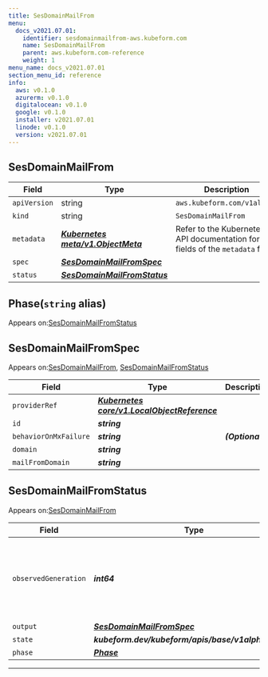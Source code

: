 ```yaml
---
title: SesDomainMailFrom
menu:
  docs_v2021.07.01:
    identifier: sesdomainmailfrom-aws.kubeform.com
    name: SesDomainMailFrom
    parent: aws.kubeform.com-reference
    weight: 1
menu_name: docs_v2021.07.01
section_menu_id: reference
info:
  aws: v0.1.0
  azurerm: v0.1.0
  digitalocean: v0.1.0
  google: v0.1.0
  installer: v2021.07.01
  linode: v0.1.0
  version: v2021.07.01
---
```


## SesDomainMailFrom
| Field | Type | Description |
| ------ | ----- | ----------- |
| `apiVersion` | string | `aws.kubeform.com/v1alpha1` |
|    `kind` | string | `SesDomainMailFrom` |
| `metadata` | ***[Kubernetes meta/v1.ObjectMeta](https://v1-18.docs.kubernetes.io/docs/reference/generated/kubernetes-api/v1.18/#objectmeta-v1-meta)***|Refer to the Kubernetes API documentation for the fields of the `metadata` field.|
| `spec` | ***[SesDomainMailFromSpec](#sesdomainmailfromspec)***||
| `status` | ***[SesDomainMailFromStatus](#sesdomainmailfromstatus)***||
## Phase(`string` alias)

Appears on:[SesDomainMailFromStatus](#sesdomainmailfromstatus)

## SesDomainMailFromSpec

Appears on:[SesDomainMailFrom](#sesdomainmailfrom), [SesDomainMailFromStatus](#sesdomainmailfromstatus)

| Field | Type | Description |
| ------ | ----- | ----------- |
| `providerRef` | ***[Kubernetes core/v1.LocalObjectReference](https://v1-18.docs.kubernetes.io/docs/reference/generated/kubernetes-api/v1.18/#localobjectreference-v1-core)***||
| `id` | ***string***||
| `behaviorOnMxFailure` | ***string***| ***(Optional)*** |
| `domain` | ***string***||
| `mailFromDomain` | ***string***||
## SesDomainMailFromStatus

Appears on:[SesDomainMailFrom](#sesdomainmailfrom)

| Field | Type | Description |
| ------ | ----- | ----------- |
| `observedGeneration` | ***int64***| ***(Optional)*** Resource generation, which is updated on mutation by the API Server.|
| `output` | ***[SesDomainMailFromSpec](#sesdomainmailfromspec)***| ***(Optional)*** |
| `state` | ***kubeform.dev/kubeform/apis/base/v1alpha1.State***| ***(Optional)*** |
| `phase` | ***[Phase](#phase)***| ***(Optional)*** |
---
